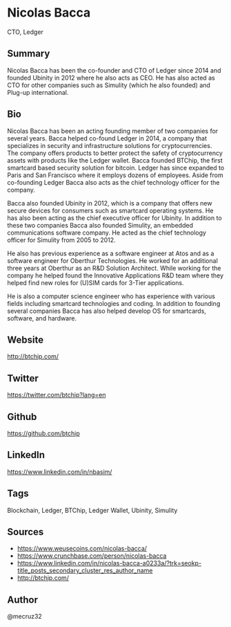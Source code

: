 # Nicolas Bacca
CTO, Ledger

## Summary
Nicolas Bacca has been the co-founder and CTO of Ledger since 2014 and founded Ubinity in 2012 where he also acts as CEO. He has also acted as CTO for other companies such as Simulity (which he also founded) and Plug-up international.

## Bio
Nicolas Bacca has been an acting founding member of two companies for several years. Bacca helped co-found Ledger in 2014, a company that specializes in security and infrastructure solutions for cryptocurrencies. The company offers products to better protect the safety of cryptocurrency assets with products like the Ledger wallet. Bacca founded BTChip, the first smartcard based security solution for bitcoin. Ledger has since expanded to Paris and San Francisco where it employs dozens of employees. Aside from co-founding Ledger Bacca also acts as the chief technology officer for the company.

Bacca also founded Ubinity in 2012, which is a company that offers new secure devices for consumers such as smartcard operating systems. He has also been acting as the chief executive officer for Ubinity. In addition to these two companies Bacca also founded Simulity, an embedded communications software company. He acted as the chief technology officer for Simulity from 2005 to 2012. 

He also has previous experience as a software engineer at Atos and as a software engineer for Oberthur Technologies. He worked for an additional three years at Oberthur as an R&D Solution Architect. While working for the company he helped found the Innovative Applications R&D team where they helped find new roles for (U)SIM cards for 3-Tier applications.

He is also a computer science engineer who has experience with various fields including smartcard technologies and coding. In addition to founding several companies Bacca has also helped develop OS for smartcards, software, and hardware. 

## Website
http://btchip.com/

## Twitter
https://twitter.com/btchip?lang=en

## Github
https://github.com/btchip

## LinkedIn
https://www.linkedin.com/in/nbasim/

## Tags
Blockchain, Ledger, BTChip, Ledger Wallet, Ubinity, Simulity

## Sources
- https://www.weusecoins.com/nicolas-bacca/
- https://www.crunchbase.com/person/nicolas-bacca
- https://www.linkedin.com/in/nicolas-bacca-a0233a/?trk=seokp-title_posts_secondary_cluster_res_author_name
- http://btchip.com/

## Author
@mecruz32
